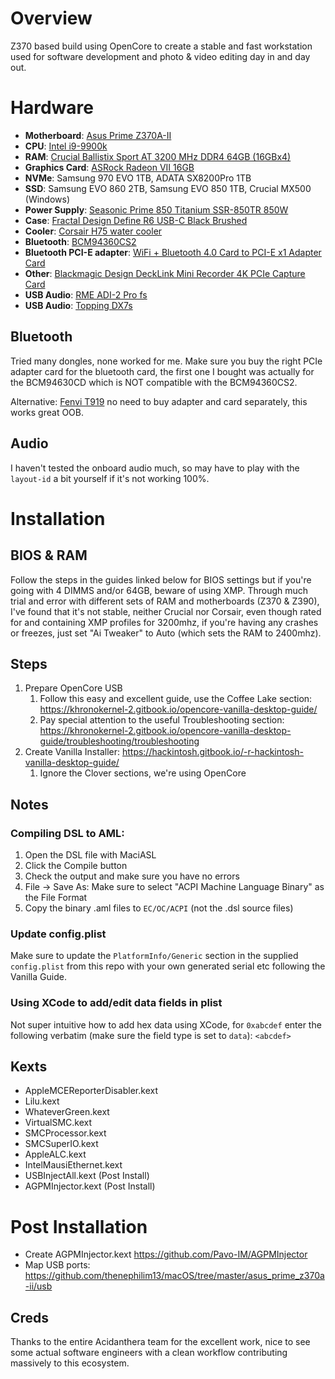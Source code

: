 # Overview

Z370 based build using OpenCore to create a stable and fast workstation used for software development and photo & video editing day in and day out. 

# Hardware

- **Motherboard**: [Asus Prime Z370A-II](https://smile.amazon.com/gp/product/B07HMGYTVW/)
- **CPU**: [Intel i9-9900k](https://smile.amazon.com/gp/product/B005404P9I/)
- **RAM**: [Crucial Ballistix Sport AT 3200 MHz DDR4 64GB (16GBx4)](https://smile.amazon.com/gp/product/B07M5RMH14) 
- **Graphics Card**: [ASRock Radeon VII 16GB](https://www.newegg.com/asrock-radeon-vii-16g/p/N82E16814930012)
- **NVMe**: Samsung 970 EVO 1TB, ADATA SX8200Pro 1TB
- **SSD**: Samsung EVO 860 2TB, Samsung EVO 850 1TB, Crucial MX500 (Windows)
- **Power Supply**: [Seasonic Prime 850 Titanium SSR-850TR 850W](https://smile.amazon.com/gp/product/B075M3R4YB)
- **Case**: [Fractal Design Define R6 USB-C Black Brushed](https://www.newegg.com/black-fractal-design-define-r6-atx-mid-tower/p/N82E16811352089)
- **Cooler**: [Corsair H75 water cooler](https://smile.amazon.com/gp/product/B00FZHWFEW)
- **Bluetooth**: [BCM94360CS2](https://smile.amazon.com/gp/product/B01L6YWGXW)
- **Bluetooth PCI-E adapter**: [WiFi + Bluetooth 4.0 Card to PCI-E x1 Adapter Card](https://smile.amazon.com/gp/product/B076KBBFV4)
- **Other**: [Blackmagic Design DeckLink Mini Recorder 4K PCIe Capture Card](https://smile.amazon.com/gp/product/B01M126X2N)
- **USB Audio**: [RME ADI-2 Pro fs](https://www.rme-audio.de/adi-2-pro-fs.html)
- **USB Audio**: [Topping DX7s](https://www.amazon.com/Topping-Balanced-Headphone-Amplifier-2ES9038Q2M/dp/B07B4VFS21)

## Bluetooth

Tried many dongles, none worked for me. Make sure you buy the right PCIe adapter card for the bluetooth card, the first one I bought was actually for the BCM94630CD which is NOT compatible with the BCM94360CS2.

Alternative: [Fenvi T919](https://smile.amazon.com/gp/product/B07VCCZS54) no need to buy adapter and card separately, this works great OOB. 

## Audio 

I haven't tested the onboard audio much, so may have to play with the `layout-id` a bit yourself if it's not working 100%. 

# Installation

## BIOS & RAM

Follow the steps in the guides linked below for BIOS settings but if you're going with 4 DIMMS and/or 64GB, beware of using XMP. Through much trial and error with different sets of RAM and motherboards (Z370 & Z390), I've found that it's not stable, neither Crucial nor Corsair, even though rated for and containing XMP profiles for 3200mhz, if you're having any crashes or freezes, just set "Ai Tweaker" to Auto (which sets the RAM to 2400mhz). 

## Steps

1. Prepare OpenCore USB
   1. Follow this easy and excellent guide, use the Coffee Lake section: https://khronokernel-2.gitbook.io/opencore-vanilla-desktop-guide/
   2. Pay special attention to the useful Troubleshooting section: https://khronokernel-2.gitbook.io/opencore-vanilla-desktop-guide/troubleshooting/troubleshooting
2. Create Vanilla Installer: https://hackintosh.gitbook.io/-r-hackintosh-vanilla-desktop-guide/
   1. Ignore the Clover sections, we're using OpenCore

## Notes 

### Compiling DSL to AML:

1. Open the DSL file with MaciASL
2. Click the Compile button 
3. Check the output and make sure you have no errors
4. File -> Save As: Make sure to select "ACPI Machine Language Binary" as the File Format
5. Copy the binary .aml files to `EC/OC/ACPI` (not the .dsl source files)

### Update config.plist

Make sure to update the `PlatformInfo/Generic` section in the supplied `config.plist` from this repo with your own generated serial etc following the Vanilla Guide. 

### Using XCode to add/edit data fields in plist

Not super intuitive how to add hex data using XCode, for `0xabcdef` enter the following verbatim (make sure the field type is set to `data`): `<abcdef>`

## Kexts

* AppleMCEReporterDisabler.kext
* Lilu.kext
* WhateverGreen.kext
* VirtualSMC.kext
* SMCProcessor.kext
* SMCSuperIO.kext
* AppleALC.kext
* IntelMausiEthernet.kext
* USBInjectAll.kext (Post Install)
* AGPMInjector.kext (Post Install)

# Post Installation

* Create AGPMInjector.kext https://github.com/Pavo-IM/AGPMInjector
* Map USB ports: https://github.com/thenephilim13/macOS/tree/master/asus_prime_z370a-ii/usb

## Creds

Thanks to the entire Acidanthera team for the excellent work, nice to see some actual software engineers with a clean workflow contributing massively to this ecosystem. 
